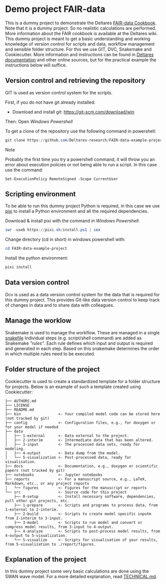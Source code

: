 # Demo project FAIR-data
This is a dummy project to demonstrate the Deltares [FAIR-data Cookbook](https://publicwiki.deltares.nl/display/FAIR/Checklist+Reproducible+Numerical+Modelling). Note that it is a dummy project. So no realistic calculations are performed. More information about the FAIR cookbook is available at the Deltares wiki. This dummy project is meant to get a basic understanding and working knowledge of version control for scripts and data, workflow management and sensible folder structure. For this we use GIT, DVC, Snakemake and Cookiecutter. More information and instructions can be found in [Deltares documentation](https://deltares.github.io/iMOD-Documentation\practical_git_dvc.html) and other online sources, but for the practical example the instructions below will suffice.


## Version control and retrieving the repository
GIT is used as version control system for the scripts.

First, if you do not have git already installed:
- Download and install git: https://git-scm.com/download/win

Then: 
Open *Windows Powershell*

To get a clone of the repository use the following command in powershell:

```powershell
git clone https://github.com/Deltares-research/FAIR-data-example-project.git
```

> [!NOTE]
>
> Probably the first time you try a powershell command, it will throw you an
> error about execution policies or not being able to run a script. In this case
> use the command:
> 
> ``Set-ExecutionPolicy RemoteSigned -Scope CurrentUser``

## Scripting environment
To be able to run this dummy project Python is required, in this case we use [pixi](https://prefix.dev/) to install a Python environment and all the required dependencies.

Download & install pixi with the command *in Windows Powershell*:

```powershell
iwr -useb https://pixi.sh/install.ps1 | iex
```

Change directory (cd in short) in windows powershell with:

```powershell
cd FAIR-data-example-project
```

Install the python environment:

```powershell
pixi install
```

## Data version control
Dcv is used as a data version control system for the data that is required for this dummy project. This provides Git-like data version control to keep track of changes in data and to share data with colleagues.

## Manage the worklow
Snakemake is used to manage the workflow. These are managed in a single [snakefile](Snakefile)
Individual steps (e.g. script/shell command) are added as Snakemake *"rules"*. Each rule defines which input and output is required and generated in each step. Based on this snakemake determines the order in which multiple rules need to be executed.  


## Folder structure of the project
Cookiecutter is used to create a standardized template for a folder structure for projects. Below is an example of such a template created using Cookiecutter:
    
    ├── AUTHORS.md
    ├── LICENSE
    ├── README.md
    ├── bin                 <- Your compiled model code can be stored here (not tracked by git)
    ├── config              <- Configuration files, e.g., for doxygen or for your model if needed
    ├── data                
    │   ├── 1-external      <- Data external to the project.
    │   ├── 2-interim       <- Intermediate data that has been altered.
    │   ├── 3-input         <- The processed data sets, ready for modeling.
    │   ├── 4-output        <- Data dump from the model.
    │   └── 5-visualization <- Post-processed data, ready for visualisation.
    ├── docs                <- Documentation, e.g., doxygen or scientific papers (not tracked by git)
    ├── notebooks           <- Jupyter notebooks
    ├── reports             <- For a manuscript source, e.g., LaTeX, Markdown, etc., or any project reports
    │   └── figures         <- Figures for the manuscript or reports
    └── src                 <- Source code for this project
        ├── 0-setup         <- Install necessary software, dependencies, pull other git projects, etc.
        ├── 1-prepare       <- Scripts and programs to process data, from 1-external to 2-interim.
        ├── 2-build         <- Scripts to create model specific inputm from 2-interim to 3-input. 
        ├── 3-model         <- Scripts to run model and convert or compress model results, from 3-input to 4-output.
        ├── 4-analyze       <- Scripts to post-process model results, from 4-output to 5-visualization.
        └── 5-visualize     <- Scripts for visualisation of your results, from 5-visualization to ./report/figures.


## Explanation of the project
In this dummy project some very basic calculations are done using the SWAN wave model. For a more detailed explanation, read [TECHNICAL.md](/TECHNICAL.md).

